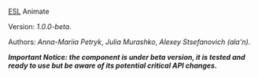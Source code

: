 [ESL](https://exadel-inc.github.io/esl/) Animate

Version: _1.0.0-beta_.

Authors: *Anna-Mariia Petryk*, *Julia Murashko*, *Alexey Stsefanovich (ala'n)*.

<a name="intro"></a>

**_Important Notice: the component is under beta version, it is tested and ready to use but be aware of its potential critical API changes._**

